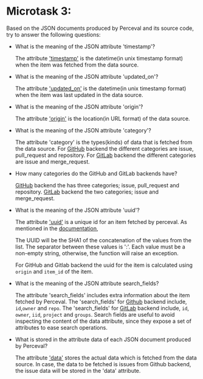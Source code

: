# Microtask 3:
Based on the JSON documents produced by Perceval and its source code, 
try to answer the following questions:

* What is the meaning of the JSON attribute 'timestamp'?
    
    The attribute ['timestamp'](https://github.com/chaoss/grimoirelab-perceval/blob/75be46b381f30440efeba7497f6756e64d26a0d9/perceval/backend.py#L332)
    is the datetime(in unix timestamp format) when the item was
    fetched from the data source.
    
    
* What is the meaning of the JSON attribute 'updated_on'?
    
    The attribute ['updated_on'](https://github.com/chaoss/grimoirelab-perceval/blob/805d73122b871c29146a70601d8f3d78267b41e1/perceval/backend.py#L163)
    is the datetime(in unix timestamp format) when the item was last
    updated in the data source.
    
    
* What is the meaning of the JSON attribute 'origin'?
    
    The attribute ['origin'](https://github.com/chaoss/grimoirelab-perceval/blob/75be46b381f30440efeba7497f6756e64d26a0d9/perceval/backends/core/gitlab.py#L109)
    is the location(in URL format) of the data source.
   
  
* What is the meaning of the JSON attribute 'category'?
    
    The attribute 'category' is the types(kinds) of data that is fetched from the data source.
    For [GitHub](https://github.com/chaoss/grimoirelab-perceval/blob/75be46b381f30440efeba7497f6756e64d26a0d9/perceval/backends/core/github.py#L109)
    backend the different categories are issue, pull_request  and repository.
    For [GitLab](https://github.com/chaoss/grimoirelab-perceval/blob/75be46b381f30440efeba7497f6756e64d26a0d9/perceval/backends/core/gitlab.py#L100)
    backend the different categories are issue and merge_request.    
    

* How many categories do the GitHub and GitLab backends have?

    [GitHub](https://github.com/chaoss/grimoirelab-perceval/blob/75be46b381f30440efeba7497f6756e64d26a0d9/perceval/backends/core/github.py#L109)
    backend the has three categories; issue, pull_request  and repository.
    [GitLab](https://github.com/chaoss/grimoirelab-perceval/blob/75be46b381f30440efeba7497f6756e64d26a0d9/perceval/backends/core/gitlab.py#L100)
    backend the two categories; issue and merge_request.    


* What is the meaning of the JSON attribute 'uuid'?
    
    The attribute ['uuid'](https://github.com/chaoss/grimoirelab-perceval/blob/75be46b381f30440efeba7497f6756e64d26a0d9/perceval/backend.py#L334)
    is a unique id for an item fetched by perceval. As mentioned in the [documentation](https://github.com/chaoss/grimoirelab-perceval/blob/805d73122b871c29146a70601d8f3d78267b41e1/perceval/backend.py#L430),
    
    The UUID will be the SHA1 of the concatenation of the values
    from the list. The separator between these values is ':'.
    Each value must be a non-empty string, otherwise, the function
    will raise an exception.
    
    For GitHub and Gitlab backend the uuid for the item 
    is calculated using `origin` and `item_id` of the item.
    

* What is the meaning of the JSON attribute search_fields?

    The attribute 'search_fields' includes extra information
    about the item fetched by Perceval. The 'search_fields' for [Github](https://github.com/chaoss/grimoirelab-perceval/blob/75be46b381f30440efeba7497f6756e64d26a0d9/perceval/backends/core/github.py#L161)
    backend include, `id`,`owner` and `repo`. The 'search_fields'
    for [GitLab](https://github.com/chaoss/grimoirelab-perceval/blob/75be46b381f30440efeba7497f6756e64d26a0d9/perceval/backends/core/gitlab.py#L142)
    backend include, `id`, `owner`, `iid`, `project` and `groups`.
    Search fields are useful to avoid inspecting the content of
    the data attribute, since they expose a set of attributes to ease search operations.


* What is stored in the attribute data of each JSON document produced by Perceval?
    
    The attribute ['data'](https://github.com/chaoss/grimoirelab-perceval/blob/75be46b381f30440efeba7497f6756e64d26a0d9/perceval/backend.py#L340)
    stores the actual data which is fetched from the data source. 
    In case, the data to be fetched is issues from Github backend, the issue data will
    be stored in the 'data' attribute. 


